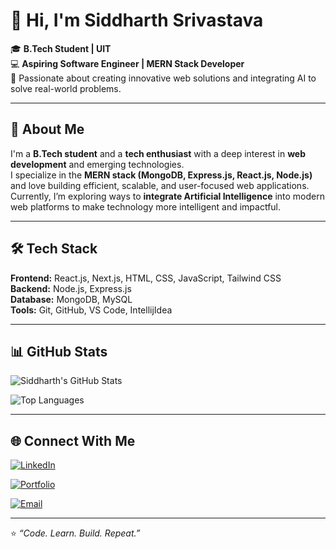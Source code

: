 # 👋 Hi, I'm Siddharth Srivastava  

🎓 **B.Tech Student | UIT**  
💻 **Aspiring Software Engineer | MERN Stack Developer**  
🚀 Passionate about creating innovative web solutions and integrating AI to solve real-world problems.  

---

## 🌱 About Me  
I'm a **B.Tech student** and a **tech enthusiast** with a deep interest in **web development** and emerging technologies.  
I specialize in the **MERN stack (MongoDB, Express.js, React.js, Node.js)** and love building efficient, scalable, and user-focused web applications.  
Currently, I’m exploring ways to **integrate Artificial Intelligence** into modern web platforms to make technology more intelligent and impactful.  

---

## 🛠️ Tech Stack  
**Frontend:** React.js, Next.js, HTML, CSS, JavaScript, Tailwind CSS  
**Backend:** Node.js, Express.js  
**Database:** MongoDB, MySQL  
**Tools:** Git, GitHub, VS Code, IntellijIdea

---

## 📊 GitHub Stats  
![Siddharth's GitHub Stats](https://github-readme-stats.vercel.app/api?username=student-uit&show_icons=true&theme=tokyonight)  

![Top Languages](https://github-readme-stats.vercel.app/api/top-langs/?username=student-uit&layout=compact&theme=tokyonight)  

---

## 🌐 Connect With Me  

[![LinkedIn](https://img.shields.io/badge/LinkedIn-blue?style=for-the-badge&logo=linkedin)](https://www.linkedin.com/in/siddharth-srivastava-718a33317)  

[![Portfolio](https://img.shields.io/badge/Portfolio-000?style=for-the-badge&logo=vercel)]([your-portfolio-link](https://transcendent-horse-707863.netlify.app/)) 

[![Email](https://img.shields.io/badge/Email-D14836?style=for-the-badge&logo=gmail&logoColor=white)](mailto:shivsrivastav582@gmail.com)  


---

⭐ *“Code. Learn. Build. Repeat.”*  

